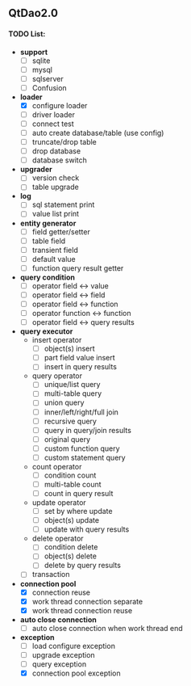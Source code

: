 ## QtDao2.0
#### TODO List:
- **support**
  - [ ] sqlite
  - [ ] mysql
  - [ ] sqlserver
  - [ ] Confusion

- **loader**
  - [x] configure loader
  - [ ] driver loader
  - [ ] connect test
  - [ ] auto create database/table (use config)
  - [ ] truncate/drop table
  - [ ] drop database
  - [ ] database switch
- **upgrader**
  - [ ] version check
  - [ ] table upgrade
- **log**
  - [ ] sql statement print 
  - [ ] value list print
- **entity generator**
  - [ ] field getter/setter
  - [ ] table field
  - [ ] transient field
  - [ ] default value
  - [ ] function query result getter
- **query condition**
  - [ ] operator field <-> value
  - [ ] operator field <-> field
  - [ ] operator field <-> function
  - [ ] operator function <-> function
  - [ ] operator field <-> query results
- **query executor**
  - insert operator
    - [ ] object(s) insert
    - [ ] part field value insert
    - [ ] insert in query results
  - query operator
    - [ ] unique/list query
    - [ ] multi-table query
    - [ ] union query
    - [ ] inner/left/right/full join
    - [ ] recursive query
    - [ ] query in query/join results
    - [ ] original query
    - [ ] custom function query
    - [ ] custom statement query
  - count operator
    - [ ] condition count
    - [ ] multi-table count
    - [ ] count in query result
  - update operator
    - [ ] set by where update
    - [ ] object(s) update
    - [ ] update with query results
  - delete operator
    - [ ] condition delete
    - [ ] object(s) delete
    - [ ] delete by query results
  - [ ] transaction
- **connection pool**
  - [x] connection reuse
  - [x] work thread connection separate
  - [x] work thread connection reuse
- **auto close connection**
  - [ ] auto close connection when work thread end
- **exception**
  - [ ] load configure exception
  - [ ] upgrade exception
  - [ ] query exception
  - [x] connection pool exception
